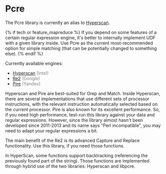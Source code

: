 # Pcre

The Pcre library is currently an alias to [Hyperscan](hyperscan.md).

{% if tech or feature_mapreduce %}
If you depend on some features of a certain regular expression engine, it's better to internally implement UDF with a given library inside. Use Pcre as the current most-recommended option for simple matching (that can be potentially changed to something else).
{% endif %}

Currently available engines:

* [Hyperscan](hyperscan.md) <span style="color: gray;">(Intel)</span>
* [Re2](re2.md) <span style="color: gray;">(Google)</span>
* [Pire](pire.md) <span style="color: gray;">(Yandex)</span>

Hyperscan and Pire are best-suited for Grep and Match. Inside Hyperscan, there are several implementations that use different sets of processor instructions, with the relevant instruction automatically selected based on the current processor. Pire is also known for its excellent performance. So, if you need high performance, test-run this library against your data and regular expressions. However, since the library almost hasn't been developed since 2011-2013 and its name says "Perl incompatible", you may need to adapt your regular expressions a bit.

The main benefit of the Re2 is its advanced Capture and Replace functionality. Use this library, if you need those functions.

In HyperScan, some functions support backtracking (referencing the previously found part of the string). Those functions are implemented through hybrid use of the two libraries: Hyperscan and libpcre.

